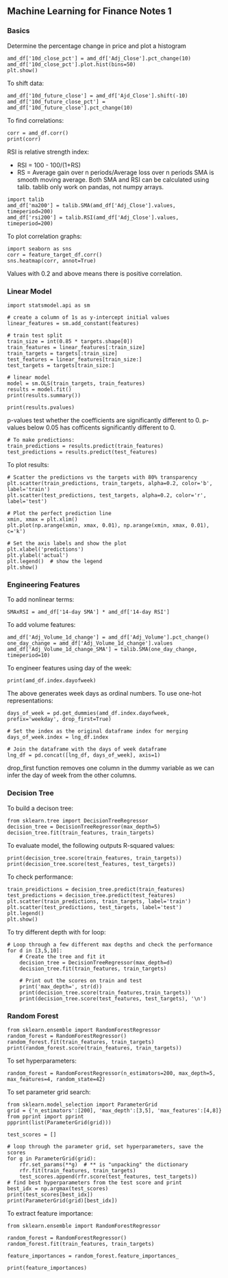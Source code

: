 ## Machine Learning for Finance Notes 1
### Basics
Determine the percentage change in price and plot a histogram
```
amd_df['10d_close_pct'] = amd_df['Adj_Close'].pct_change(10)
amd_df['10d_close_pct'].plot.hist(bins=50)
plt.show()
```
To shift data:
```
amd_df['10d_future_close'] = amd_df['Ajd_Close'].shift(-10)
amd_df['10d_future_close_pct'] = amd_df['10d_future_close'].pct_change(10)
```
To find correlations:
```
corr = amd_df.corr()
print(corr)
```

RSI is relative strength index:
- RSI = 100 - 100/(1+RS)
- RS = Average gain over n periods/Average loss over n periods
SMA is smooth moving average. Both SMA and RSI can be calculated using talib. tablib only work on pandas, not numpy arrays.
```
import talib
amd_df['ma200'] = talib.SMA(amd_df['Adj_Close'].values, timeperiod=200)
amd_df['rsi200'] = talib.RSI(amd_df['Adj_Close'].values, timeperiod=200)
```
To plot correlation graphs:
```
import seaborn as sns
corr = feature_target_df.corr()
sns.heatmap(corr, annot=True)
```
Values with 0.2 and above means there is positive correlation.

### Linear Model
```
import statsmodel.api as sm

# create a column of 1s as y-intercept initial values
linear_features = sm.add_constant(features)

# train test split
train_size = int(0.85 * targets.shape[0])
train_features = linear_features[:train_size]
train_targets = targets[:train_size]
test_features = linear_features[train_size:]
test_targets = targets[train_size:]

# linear model
model = sm.OLS(train_targets, train_features)
results = model.fit()
print(results.summary())

print(results.pvalues)
```
p-values test whether the coefficients are significantly different to 0. p-values below 0.05 has cofficents significantly different to 0.
```
# To make predictions:
train_predictions = results.predict(train_features)
test_predictions = results.predict(test_features)
```
To plot results:
```
# Scatter the predictions vs the targets with 80% transparency
plt.scatter(train_predictions, train_targets, alpha=0.2, color='b', label='train')
plt.scatter(test_predictions, test_targets, alpha=0.2, color='r', label='test')

# Plot the perfect prediction line
xmin, xmax = plt.xlim()
plt.plot(np.arange(xmin, xmax, 0.01), np.arange(xmin, xmax, 0.01), c='k')

# Set the axis labels and show the plot
plt.xlabel('predictions')
plt.ylabel('actual')
plt.legend()  # show the legend
plt.show()
```

### Engineering Features
To add nonlinear terms:
```
SMAxRSI = amd_df['14-day SMA'] * amd_df['14-day RSI']
```
To add volume features:
```
amd_df['Adj_Volume_1d_change'] = amd_df['Adj_Volume'].pct_change()
one_day_change = amd_df['Adj_Volume_1d_change'].values
amd_df['Adj_Volume_1d_change_SMA'] = talib.SMA(one_day_change, timeperiod=10)
```
To engineer features using day of the week:
```
print(amd_df.index.dayofweek)
```
The above generates week days as ordinal numbers. To use one-hot representations:
```
days_of_week = pd.get_dummies(amd_df.index.dayofweek, prefix='weekday', drop_first=True)

# Set the index as the original dataframe index for merging
days_of_week.index = lng_df.index

# Join the dataframe with the days of week dataframe
lng_df = pd.concat([lng_df, days_of_week], axis=1)
```
drop_first function removes one column in the dummy variable as we can infer the day of week from the other columns.

### Decision Tree
To build a decison tree:
```
from sklearn.tree import DecisionTreeRegressor
decision_tree = DecisionTreeRegressor(max_depth=5)
decision_tree.fit(train_features, train_targets)
```
To evaluate model, the following outputs R-squared values:
```
print(decision_tree.score(train_features, train_targets))
print(decision_tree.score(test_features, test_targets))
```
To check performance:
```
train_preidictions = decision_tree.predict(train_features)
test_predictions = decision_tree.predict(test_features)
plt.scatter(train_predictions, train_targets, label='train')
plt.scatter(test_predictions, test_targets, label='test')
plt.legend()
plt.show()
```
To try different depth with for loop:
```
# Loop through a few different max depths and check the performance
for d in [3,5,10]:
    # Create the tree and fit it
    decision_tree = DecisionTreeRegressor(max_depth=d)
    decision_tree.fit(train_features, train_targets)

    # Print out the scores on train and test
    print('max_depth=', str(d))
    print(decision_tree.score(train_features,train_targets))
    print(decision_tree.score(test_features, test_targets), '\n')
```

### Random Forest
```
from sklearn.ensemble import RandomForestRegressor
random_forest = RandomForestRegressor()
random_forest.fit(train_features, train_targets)
print(random_forest.score(train_features, train_targets))
```
To set hyperparameters:
```
random_forest = RandomForestRegressor(n_estimators=200, max_depth=5, max_features=4, random_state=42)
```
To set parameter grid search:
```
from sklearn.model_selection import ParameterGrid
grid = {'n_estimators':[200], 'max_depth':[3,5], 'max_features':[4,8]}
from pprint import pprint
ppprint(list(ParameterGrid(grid)))
```
```
test_scores = []

# loop through the parameter grid, set hyperparameters, save the scores
for g in ParameterGrid(grid):
    rfr.set_params(**g)  # ** is "unpacking" the dictionary
    rfr.fit(train_features, train_targets)
    test_scores.append(rfr.score(test_features, test_targets))
# find best hyperparameters from the test score and print
best_idx = np.argmax(test_scores)
print(test_scores[best_idx])
print(ParameterGrid(grid)[best_idx])
```

To extract feature importance:
```
from sklearn.ensemble import RandomForestRegressor

random_forest = RandomForestRegressor()
random_forest.fit(train_features, train_targets)

feature_importances = random_forest.feature_importances_

print(feature_importances)
```
